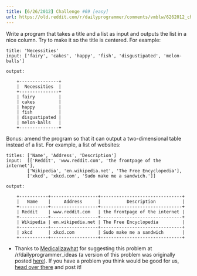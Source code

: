 ```yaml
---
title: [6/26/2012] Challenge #69 [easy]
url: https://old.reddit.com/r/dailyprogrammer/comments/vmblw/6262012_challenge_69_easy/
---
```


Write a program that takes a title and a list as input and outputs the list in a nice column. Try to make it so the title is centered. For example:

    title: 'Necessities'
    input: ['fairy', 'cakes', 'happy', 'fish', 'disgustipated', 'melon-balls']

    output:

        +---------------+
        |  Necessities  |
        +---------------+
        | fairy         |
        | cakes         |
        | happy         |
        | fish          |
        | disgustipated |
        | melon-balls   |
        +---------------+
        

Bonus: amend the program so that it can output a two-dimensional table instead of a list. For example, a list of websites:

    titles: ['Name', 'Address', 'Description']
    input:  [['Reddit', 'www.reddit.com', 'the frontpage of the internet'],
            ['Wikipedia', 'en.wikipedia.net', 'The Free Encyclopedia'],
            ['xkcd', 'xkcd.com', 'Sudo make me a sandwich.']]
            
    output:
    
        +-----------+------------------+-------------------------------+
        |   Name    |     Address      |          Description          |
        +-----------+------------------+-------------------------------+
        | Reddit    | www.reddit.com   | the frontpage of the internet |
        +-----------+------------------+-------------------------------+
        | Wikipedia | en.wikipedia.net | The Free Encyclopedia         |
        +-----------+------------------+-------------------------------+
        | xkcd      | xkcd.com         | Sudo make me a sandwich       |
        +-----------+------------------+-------------------------------+


* Thanks to [Medicalizawhat](http://www.reddit.com/user/Medicalizawhat) for suggesting this problem at /r/dailyprogrammer_ideas (a version of this problem was originally posted [here](http://programthis.net/table-games/)). If you have a problem you think would be good for us, [head over there](http://www.reddit.com/r/dailyprogrammer_ideas) and post it! 

